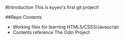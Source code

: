 #Introduction
This is kyyeo's first git project!

##Repo Contents
* Working files for learning HTML5/CSS3/Javascript
* Contents reference The Odin Project


